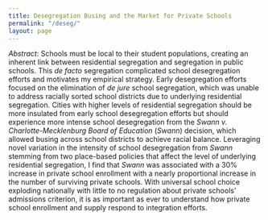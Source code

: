 ```yaml
---
title: Desegregation Busing and the Market for Private Schools
permalink: "/deseg/"
layout: page
---
```

_Abstract_: Schools must be local to their student populations, creating an inherent link between residential segregation and segregation in public schools. This _de facto_ segregation complicated school desegregation efforts and motivates my empirical strategy. Early desegregation efforts focused on the elimination of _de jure_ school segregation, which was unable to address racially sorted school districts due to underlying residential segregation. Cities with higher levels of residential segregation should be more insulated from early school desegregation efforts but should experience more intense school desegregation from the _Swann v. Charlotte-Mecklenburg Board of Education_ (_Swann_) decision, which allowed busing across school districts to achieve racial balance. Leveraging novel variation in the intensity of school desegregation from _Swann_ stemming from two place-based policies that affect the level of underlying residential segregation, I find that _Swann_ was associated with a 30% increase in private school enrollment with a nearly proportional increase in the number of surviving private schools. With universal school choice exploding nationally with little to no regulation about private schools' admissions criterion, it is as important as ever to understand how private school enrollment and supply respond to integration efforts.
